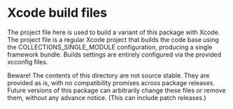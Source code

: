 #  Xcode build files

The project file here is used to build a variant of this package with Xcode. The project file is a regular Xcode project that builds the code base using the COLLECTIONS_SINGLE_MODULE configuration, producing a single framework bundle. Builds settings are entirely configured via the provided xcconfig files.

Beware! The contents of this directory are not source stable. They are provided as is, with no compatibility promises across package releases. Future versions of this package can arbitrarily change these files or remove them, without any advance notice. (This can include patch releases.)
